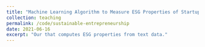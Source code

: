 ```yaml
---
title: "Machine Learning Algorithm to Measure ESG Properties of Startups"
collection: teaching
permalink: /code/sustainable-entrepreneurship
date: 2021-06-16
excerpt: "Our that computes ESG properties from text data."
---
```

